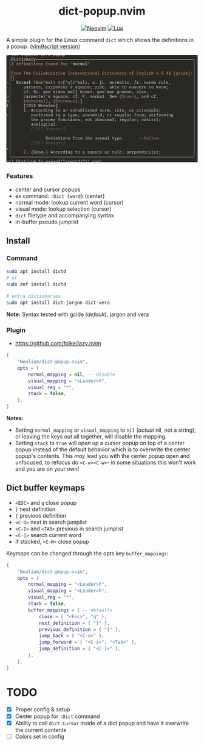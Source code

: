 <div align="center">

# dict-popup.nvim

[![Neovim](https://img.shields.io/badge/NeoVim-%2357A143.svg?&style=for-the-badge&logo=neovim&logoColor=white)](https://neovim.io/)
[![Lua](https://img.shields.io/badge/lua-%232C2D72.svg?style=for-the-badge&logo=lua&logoColor=white)](https://www.lua.org/)

</div>

A simple plugin for the Linux command `dict` which shows the definitions in a popup. ([vim9script version](https://github.com/Nealium/dict-popup.vim))

![Screenshot](screenshot.png)

### Features
* center and cursor popups
* ex command: `:Dict {word}` (center)
* normal mode: lookup current word (cursor)
* visual mode: lookup selection (cursor)
* `dict` filetype and accompanying syntax
* in-buffer pseudo jumplist

## Install

### Command
```bash
sudo apt install dictd
# or
sudo dnf install dictd
```
```bash
# extra dictionaries
sudo apt install dict-jargon dict-vera
```
**Note:** Syntax tested with gcide *(default)*, jargon and vera

### Plugin
* https://github.com/folke/lazy.nvim
```lua
{
    "Nealium/dict-popup.nvim",
    opts = {
        normal_mapping = nil, -- disable
        visual_mapping = "<Leader>h",
        visual_reg = "*",
        stack = false,
    },
}
```
**Notes:**
* Setting `normal_mapping` or `visual_mapping` to `nil` (*actual* nil, not a
  string), or leaving the keys out all together, will disable the mapping.
* Setting `stack` to `true` will open up a cursor popup on top of a center popup
  instead of the default behavior which is to overwrite the center popup's
  contents. This *may* lead you with the center popup open and unfocused, to
  refocus do `<C-w><C-w>`- in some situations this won't work and you are on
  your own!

## Dict buffer keymaps
* `<ESC>` and `q` close popup
* `}` next definition
* `{` previous definition
* `<C-O>` next in search jumplist
* `<C-I>` and `<TAB>` previous in search jumplist
* `<C-]>` search current word
* if stacked, `<C-W>` close popup

Keymaps can be changed through the opts key `buffer_mappings`:
```lua
{
    "Nealium/dict-popup.nvim",
    opts = {
        normal_mapping = "<Leader>h",
        visual_mapping = "<Leader>h",
        visual_reg = "*",
        stack = false,
        buffer_mappings = { -- defaults
            close = { "<Esc>", "q" },
            next_definition = { "}" },
            previous_definition = { "{" },
            jump_back = { "<C-o>" },
            jump_forward = { "<C-i>", "<Tab>" },
            jump_definition = { "<C-]>" },
        },
    },
}
```

# TODO
- [X] Proper config & setup    
- [X] Center popup for `:Dict` command    
- [X] Ability to call `dict.Cursor` inside of a dict popup and have it overwrite
      the current contents    
- [ ] Colors set in config    
